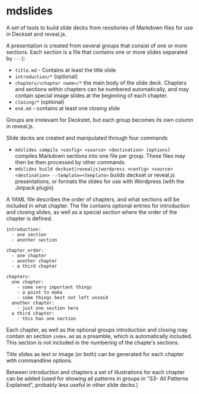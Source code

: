 # mdslides

A set of tools to build slide decks from reositories of Markdown files for use in Deckset and reveal.js.

A presentation is created from several groups that consist of one or more sections. Each section is a file that contains one or more slides separated by `---`):

- `title.md` - Contains at least the title slide
- `introduction/*` (optional) 
- `chapters/<chapter name>/*` the main body of the slide deck. Chapters and sections within chapters can be numbered automatically, and may contain special image slides at the beginning of each chapter.
- `closing/*` (optional)
- `end.md` - contains at least one closing slide

Groups are irrelevant for Deckstet, but each group becomes its own column in reveal.js.

Slide decks are created and manipulated through four commands


* `mdslides compile <config> <source> <destination> [options] ` compiles Markdown sections into one file per group. These files may then be then processed by other commands.
* `mdslides build deckset|revealjs|wordpress <config> <source> <destination> --template=<template>` builds deckset or reveal.js presentations, or formats the slides for use with Wordpress (with the Jetpack plugin)



A YAML file describes the order of chapters, and what sections will be included in what chapter. The file contains optional entries for introduction and closing slides, as well as a special section where the order of the chapter is defined.


    introduction:
      - one section 
      - another section
    
    chapter_order:
      - one chapter
      - another chapter
      - a third chapter
    
    chapters:
      one chapter:
        - some very important things
        - a point to make 
        - some things best not left unsaid
      another chapter:
        - just one section here
      a third chapter:
        - this has one section


Each chapter, as well as the optional groups introduction and closing may contain an section `index.md` as a preamble,  which is automatically included. This section is not included in the numbering of the chapte's sections. 

Title slides as text or image (or both) can be generated for each chapter with commandline options.

Between introduction and chapters a set of illustrations for each chapter can be added (used for showing all patterns in groups in "S3- All Patterns Explained", probably less useful in other slide decks.)